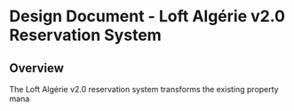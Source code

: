 # Design Document - Loft Algérie v2.0 Reservation System

## Overview

The Loft Algérie v2.0 reservation system transforms the existing property mana